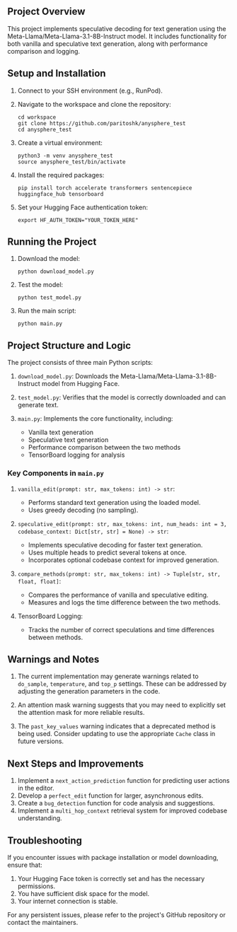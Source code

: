 

## Project Overview

This project implements speculative decoding for text generation using the Meta-Llama/Meta-Llama-3.1-8B-Instruct model. It includes functionality for both vanilla and speculative text generation, along with performance comparison and logging.

## Setup and Installation

1. Connect to your SSH environment (e.g., RunPod).

2. Navigate to the workspace and clone the repository:
   ```
   cd workspace
   git clone https://github.com/paritoshk/anysphere_test
   cd anysphere_test
   ```

3. Create a virtual environment:
   ```
   python3 -m venv anysphere_test
   source anysphere_test/bin/activate
   ```

4. Install the required packages:
   ```
   pip install torch accelerate transformers sentencepiece huggingface_hub tensorboard
   ```

5. Set your Hugging Face authentication token:
   ```
   export HF_AUTH_TOKEN="YOUR_TOKEN_HERE"
   ```

## Running the Project

1. Download the model:
   ```
   python download_model.py
   ```

2. Test the model:
   ```
   python test_model.py
   ```

3. Run the main script:
   ```
   python main.py
   ```

## Project Structure and Logic

The project consists of three main Python scripts:

1. `download_model.py`: Downloads the Meta-Llama/Meta-Llama-3.1-8B-Instruct model from Hugging Face.

2. `test_model.py`: Verifies that the model is correctly downloaded and can generate text.

3. `main.py`: Implements the core functionality, including:
   - Vanilla text generation
   - Speculative text generation
   - Performance comparison between the two methods
   - TensorBoard logging for analysis

### Key Components in `main.py`

1. `vanilla_edit(prompt: str, max_tokens: int) -> str`:
   - Performs standard text generation using the loaded model.
   - Uses greedy decoding (no sampling).

2. `speculative_edit(prompt: str, max_tokens: int, num_heads: int = 3, codebase_context: Dict[str, str] = None) -> str`:
   - Implements speculative decoding for faster text generation.
   - Uses multiple heads to predict several tokens at once.
   - Incorporates optional codebase context for improved generation.

3. `compare_methods(prompt: str, max_tokens: int) -> Tuple[str, str, float, float]`:
   - Compares the performance of vanilla and speculative editing.
   - Measures and logs the time difference between the two methods.

4. TensorBoard Logging:
   - Tracks the number of correct speculations and time differences between methods.

## Warnings and Notes

1. The current implementation may generate warnings related to `do_sample`, `temperature`, and `top_p` settings. These can be addressed by adjusting the generation parameters in the code.

2. An attention mask warning suggests that you may need to explicitly set the attention mask for more reliable results.

3. The `past_key_values` warning indicates that a deprecated method is being used. Consider updating to use the appropriate `Cache` class in future versions.

## Next Steps and Improvements

1. Implement a `next_action_prediction` function for predicting user actions in the editor.
2. Develop a `perfect_edit` function for larger, asynchronous edits.
3. Create a `bug_detection` function for code analysis and suggestions.
4. Implement a `multi_hop_context` retrieval system for improved codebase understanding.

## Troubleshooting

If you encounter issues with package installation or model downloading, ensure that:
1. Your Hugging Face token is correctly set and has the necessary permissions.
2. You have sufficient disk space for the model.
3. Your internet connection is stable.

For any persistent issues, please refer to the project's GitHub repository or contact the maintainers.